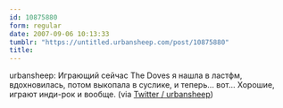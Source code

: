 ```yaml
---
id: 10875880
form: regular
date: 2007-09-06 10:13:33
tumblr: "https://untitled.urbansheep.com/post/10875880"
title:
---
```


<p>urbansheep: Играющий сейчас The Doves я нашла в ластфм, вдохновилась, потом выкопала в суслике, и теперь&hellip; вот&hellip; Хорошие, играют инди-рок и вообще. (via <a href="http://twitter.com/urbansheep/statuses/250697172">Twitter / urbansheep</a>)</p>

